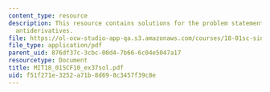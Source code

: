```yaml
---
content_type: resource
description: This resource contains solutions for the problem statements related to
  antiderivatives.
file: https://ol-ocw-studio-app-qa.s3.amazonaws.com/courses/18-01sc-single-variable-calculus-fall-2010/f51f271e3252a71b8d698c3457f39c8e_MIT18_01SCF10_ex37sol.pdf
file_type: application/pdf
parent_uid: 876df37c-3cbc-00d4-7b66-6c04e5047a17
resourcetype: Document
title: MIT18_01SCF10_ex37sol.pdf
uid: f51f271e-3252-a71b-8d69-8c3457f39c8e
---
```

